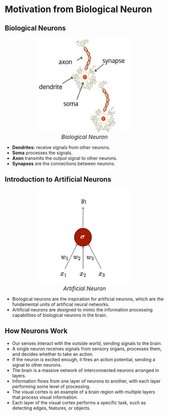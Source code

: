 # Motivation from Biological Neuron

## **Biological Neurons**
<div style="text-align:center">
<img src="./Biological Neuron.png" width="300" height="300" alt="Biological Neuron"/>
<figcaption style="font-size:125%"><i>Biological Neuron</i></figcaption>
</div>

* **Dendrites:** receive signals from other neurons.
* **Soma** processes the signals.
* **Axon** transmits the output signal to other neurons.
* **Synapses** are the connections between neurons.



## **Introduction to Artificial Neurons**
<div style="text-align:center">
<img src="./Artficial Neuron.png" width="300" height="300" alt="Artificial Neuron"/>
<figcaption style="font-size:125%"><i>Artificial Neuron</i></figcaption>
</div>


* Biological neurons are the inspiration for artificial neurons, which are the fundamental units of artificial neural networks.
* Artificial neurons are designed to mimic the information processing capabilities of biological neurons in the brain.

## **How Neurons Work**

* Our senses interact with the outside world, sending signals to the brain.
* A single neuron receives signals from sensory organs, processes them, and decides whether to take an action.
* If the neuron is excited enough, it fires an action potential, sending a signal to other neurons.
* The brain is a massive network of interconnected neurons arranged in layers.
* Information flows from one layer of neurons to another, with each layer performing some level of processing.
* The visual cortex is an example of a brain region with multiple layers that process visual information.
* Each layer of the visual cortex performs a specific task, such as detecting edges, features, or objects.
